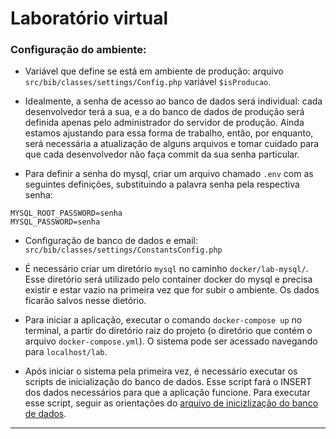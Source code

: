 # Laboratório virtual


### Configuração do ambiente:

* Variável que define se está em ambiente de produção: 
arquivo `src/bib/classes/settings/Config.php` variável `$isProducao`.

* Idealmente, a senha de acesso ao banco de dados será individual: cada desenvolvedor terá a sua, e a do banco de dados de produção será definida apenas pelo administrador do servidor de produção. Ainda estamos ajustando para essa forma de trabalho, então, por enquanto, será necessária a atualização de alguns arquivos e tomar cuidado para que cada desenvolvedor não faça commit da sua senha particular.

* Para definir a senha do mysql, criar um arquivo chamado `.env` com as seguintes definições, substituindo a palavra senha pela respectiva senha:

```
MYSQL_ROOT_PASSWORD=senha
MYSQL_PASSWORD=senha
```

* Configuração de banco de dados e email:
`src/bib/classes/settings/ConstantsConfig.php`

* É necessário criar um diretório `mysql` no caminho `docker/lab-mysql/`. Esse diretório será utilizado pelo container docker do mysql e precisa existir e estar vazio na primeira vez que for subir o ambiente. Os dados ficarão salvos nesse dietório.

* Para iniciar a aplicação, executar o comando `docker-compose up` no terminal, a partir do diretório raiz do projeto (o diretório que contém o arquivo `docker-compose.yml`). O sistema pode ser acessado navegando para `localhost/lab`.

* Após iniciar o sistema pela primeira vez, é necessário executar os scripts de inicialização do banco de dados. Esse script fará o INSERT dos dados necessários para que a aplicação funcione. Para executar esse script, seguir as orientações do [arquivo de inicizlização do banco de dados](db/data_backup/README.md).

---